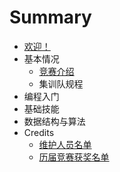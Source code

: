 # Summary
* [欢迎！](README.md)
* 基本情况
    * [竞赛介绍](intro/intro.md)
    * 集训队规程
* 编程入门
* 基础技能
* 数据结构与算法
* Credits
    * [维护人员名单](credits/devteam.md)
    * [历届竞赛获奖名单](credits/hof.md)
